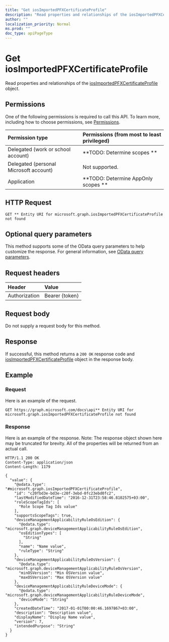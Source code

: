 ```yaml
---
title: "Get iosImportedPFXCertificateProfile"
description: "Read properties and relationships of the iosImportedPFXCertificateProfile object."
author: ""
localization_priority: Normal
ms.prod: ""
doc_type: apiPageType
---
```


# Get iosImportedPFXCertificateProfile

Read properties and relationships of the [iosImportedPFXCertificateProfile](../resources/iosimportedpfxcertificateprofile.md) object.

## Permissions
One of the following permissions is required to call this API. To learn more, including how to choose permissions, see [Permissions](/concepts/permissions-reference.md).

|Permission type|Permissions (from most to least privileged)|
|:---|:---|
|Delegated (work or school account)|**TODO: Determine scopes **|
|Delegated (personal Microsoft account)|Not supported.|
|Application|**TODO: Determine AppOnly scopes **|

## HTTP Request
<!-- {
  "blockType": "ignored"
}
-->
``` http
GET ** Entity URI for microsoft.graph.iosImportedPFXCertificateProfile not found
```

## Optional query parameters
This method supports some of the OData query parameters to help customize the response. For general information, see [OData query parameters](/graph/query-parameters).

## Request headers
|Header|Value|
|:---|:---|
|Authorization|Bearer {token}|

## Request body
Do not supply a request body for this method.

## Response
If successful, this method returns a `200 OK` response code and [iosImportedPFXCertificateProfile](../resources/iosimportedpfxcertificateprofile.md) object in the response body.

## Example

### Request
Here is an example of the request.
<!-- {
  "blockType": "request",
  "name": "get_iosimportedpfxcertificateprofile"
}
-->
``` http
GET https://graph.microsoft.com/docs\api** Entity URI for microsoft.graph.iosImportedPFXCertificateProfile not found
```

### Response
Here is an example of the response. Note: The response object shown here may be truncated for brevity. All of the properties will be returned from an actual call.
<!-- {
  "blockType": "response",
  "truncated": true,
  "@odata.type": "microsoft.graph.iosImportedPFXCertificateProfile"
}
-->
``` http
HTTP/1.1 200 OK
Content-Type: application/json
Content-Length: 1179

{
  "value": {
    "@odata.type": "#microsoft.graph.iosImportedPFXCertificateProfile",
    "id": "c20fbd3e-bd3e-c20f-3ebd-0fc23ebd0fc2",
    "lastModifiedDateTime": "2016-12-31T23:58:46.8102575+03:00",
    "roleScopeTagIds": [
      "Role Scope Tag Ids value"
    ],
    "supportsScopeTags": true,
    "deviceManagementApplicabilityRuleOsEdition": {
      "@odata.type": "microsoft.graph.deviceManagementApplicabilityRuleOsEdition",
      "osEditionTypes": [
        "String"
      ],
      "name": "Name value",
      "ruleType": "String"
    },
    "deviceManagementApplicabilityRuleOsVersion": {
      "@odata.type": "microsoft.graph.deviceManagementApplicabilityRuleOsVersion",
      "minOSVersion": "Min OSVersion value",
      "maxOSVersion": "Max OSVersion value"
    },
    "deviceManagementApplicabilityRuleDeviceMode": {
      "@odata.type": "microsoft.graph.deviceManagementApplicabilityRuleDeviceMode",
      "deviceMode": "String"
    },
    "createdDateTime": "2017-01-01T00:00:46.1697867+03:00",
    "description": "Description value",
    "displayName": "Display Name value",
    "version": 7,
    "intendedPurpose": "String"
  }
}
```

